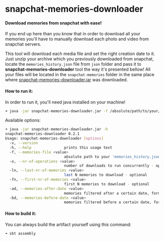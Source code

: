 # snapchat-memories-downloader

#### Download memories from snapchat with ease!

If you end up here than you know that in order to download all your memories you'll have to 
manually download each photo and video from snapchat servers.

This tool will download each media file and set the right creation date to it.
Just unzip your archive which you previously downloaded from snapchat, locate the 
`memories_history.json` file from `json` folder and pass it to **snapchat-memories-downloader** 
tool the way it's presented bellow! All your files will be located in the `snapchat-memories` 
folder in the same place where [snapchat-memories-downloader.jar](https://github.com/cipriansofronia/snapchat-memories-downloader/releases/download/v0.2.1/snapchat-memories-downloader-assembly-0.2.1.jar) was downloaded.

#### How to run it:
In order to run it, you'll need java installed on your machine!
```bash
➜ java -jar snapchat-memories-downloader.jar -f /absolute/path/to/your/memories_history.json
```
Available options:
```bash
➜ java -jar snapchat-memories-downloader.jar -h
snapchat-memories-downloader 0.2.1
Usage: snapchat-memories-downloader [options]
  -v, --version
  -h, --help               prints this usage text
  -f, --memories-file <value>
                           absolute path to your 'memories_history.json' file - required
  -o, --nr-of-operations <value>
                           number of downloads to run concurrently - optional
  -ln, --last-nr-of-memories <value>
                           last N memories to download - optional
  -fn, --first-nr-of-memories <value>
                           first N memories to download - optional
  -ad, --memories-after-date <value>
                           memories filtered after a certain date, format yyyy-MM-dd - optional
  -bd, --memories-before-date <value>
                           memories filtered before a certain date, format yyyy-MM-dd - optional
```

#### How to build it:
You can always build the artifact yourself using this command: 
```bash
➜ sbt assembly
```
